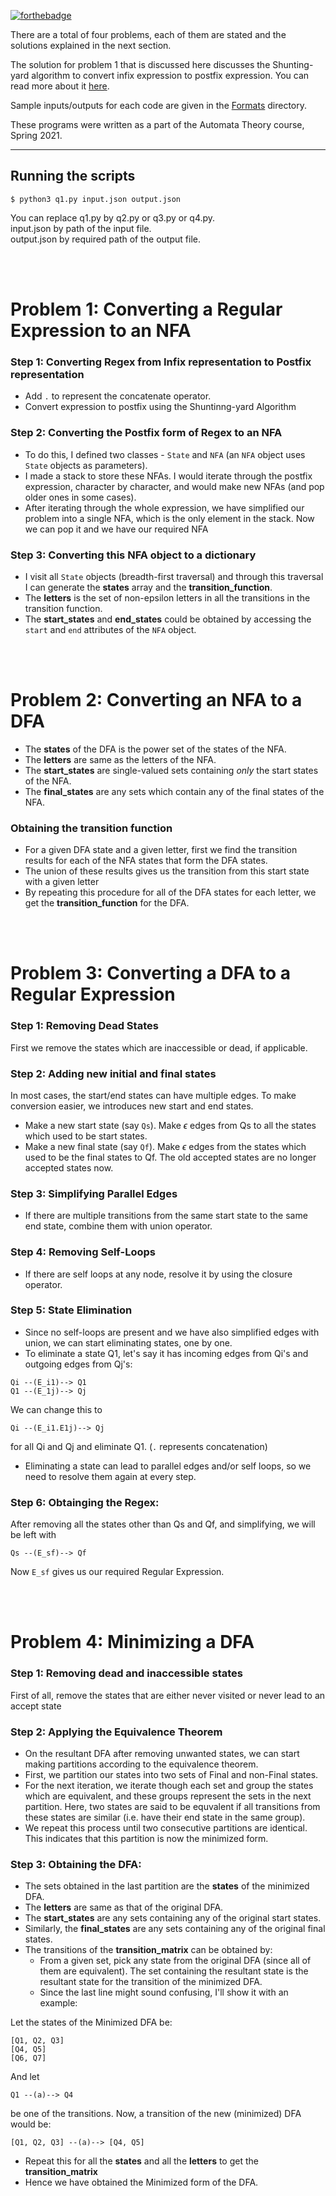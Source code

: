 [![forthebadge](https://forthebadge.com/images/badges/you-didnt-ask-for-this.svg)](https://forthebadge.com)

There are a total of four problems, each of them are stated and the solutions explained in the next section.

The solution for problem 1 that is discussed here discusses the Shunting-yard algorithm to convert infix expression to postfix expression. You can read more about it [here](https://en.wikipedia.org/wiki/Shunting-yard_algorithm).

Sample inputs/outputs for each code are given in the [Formats](https://github.com/codelixir/automata-theory/tree/main/Formats) directory.

These programs were written as a part of the Automata Theory course, Spring 2021.

---

## Running the scripts

```
$ python3 q1.py input.json output.json
```
You can replace q1.py by q2.py or q3.py or q4.py. <br>
input.json by path of the input file. <br>
output.json by required path of the output file. <br>

<br>
<br>

# Problem 1: Converting a Regular Expression to an NFA

### Step 1: Converting Regex from Infix representation to Postfix representation
- Add `.` to represent the concatenate operator.
- Convert expression to postfix using the Shuntinng-yard Algorithm
  
### Step 2: Converting the Postfix form of Regex to an NFA

- To do this, I defined two classes - `State` and `NFA` (an `NFA` object uses `State` objects as parameters). 
- I made a stack to store these NFAs. I would iterate through the postfix expression, character by character, and would make new NFAs (and pop older ones in some cases).
- After iterating through the whole expression, we have simplified our problem into a single NFA, which is the only element in the stack. Now we can pop it and we have our required NFA

### Step 3: Converting this NFA object to a dictionary

- I visit all `State` objects (breadth-first traversal) and through this traversal I can generate the **states** array and the **transition_function**.
- The **letters** is the set of non-epsilon letters in all the transitions in the transition function.
- The **start_states** and **end_states** could be obtained by accessing the `start` and `end` attributes of the `NFA` object.

<br><br>

# Problem 2: Converting an NFA to a DFA

- The **states** of the DFA is the power set of the states of the NFA.
- The **letters** are same as the letters of the NFA.
- The **start_states** are single-valued sets containing _only_ the start states of the NFA.
- The **final_states** are any sets which contain any of the final states of the NFA.
  
### Obtaining the transition function
- For a given DFA state and a given letter, first we find the transition results for each of the NFA states that form the DFA states.
- The union of these results gives us the transition from this start state with a given letter
- By repeating this procedure for all of the DFA states for each letter, we get the **transition_function** for the DFA.

<br><br>

# Problem 3: Converting a DFA to a Regular Expression

### Step 1: Removing Dead States
First we remove the states which are inaccessible or dead, if applicable.

### Step 2: Adding new initial and final states
In most cases, the start/end states can have multiple edges. To make conversion easier, we introduces new start and end states.
- Make a new start state (say `Qs`). Make $\epsilon$ edges from Qs to all the states which used to be start states.
- Make a new final state (say `Qf`). Make $\epsilon$ edges from the states which used to be the final states to Qf. The old accepted states are no longer accepted states now.

### Step 3: Simplifying Parallel Edges
- If there are multiple transitions from the same start state to the same end state, combine them with union operator.

### Step 4: Removing Self-Loops
- If there are self loops at any node, resolve it by using the closure operator.

### Step 5: State Elimination
- Since no self-loops are present and we have also simplified edges with union, we can start eliminating states, one by one.
- To eliminate a state Q1, let's say it has incoming edges from Qi's and outgoing edges from Qj's:
```
Qi --(E_i1)--> Q1
Q1 --(E_1j)--> Qj
```
We can change this to
```
Qi --(E_i1.E1j)--> Qj
```
for all Qi and Qj and eliminate Q1.
(`.` represents concatenation)
- Eliminating a state can lead to parallel edges and/or self loops, so we need to resolve them again at every step.

### Step 6: Obtainging the Regex:

After removing all the states other than Qs and Qf, and simplifying, we will be left with
```
Qs --(E_sf)--> Qf
```
Now `E_sf` gives us our required Regular Expression.

<br><br>

# Problem 4: Minimizing a DFA

### Step 1: Removing dead and inaccessible states
First of all, remove the states that are either never visited or never lead to an accept state

### Step 2: Applying the Equivalence Theorem
- On the resultant DFA after removing unwanted states, we can start making partitions according to the equivalence theorem.
- First, we partition our states into two sets of Final and non-Final states. 
- For the next iteration, we iterate though each set and group the states which are equivalent, and these groups represent the sets in the next partition. Here, two states are said to be equvalent if all transitions from these states are similar (i.e. have their end state in the same group).
- We repeat this process until two consecutive partitions are identical. This indicates that this partition is now the minimized form.

### Step 3: Obtaining the DFA:
- The sets obtained in the last partition are the **states** of the minimized DFA.
- The **letters** are same as that of the original DFA.
- The **start_states** are any sets containing any of the original start states.
- Similarly, the **final_states** are any sets containing any of the original final states.
- The transitions of the **transition_matrix** can be obtained by:
  - From a given set, pick any state from the original DFA (since all of them are equivalent). The set containing the resultant state is the resultant state for the transition of the minimized DFA.
  - Since the last line might sound confusing, I'll show it with an example:

Let the states of the Minimized DFA be:
```
[Q1, Q2, Q3]
[Q4, Q5]
[Q6, Q7]
```
And let 
```
Q1 --(a)--> Q4
```
be one of the transitions. Now, a transition of the new (minimized) DFA would be:
```
[Q1, Q2, Q3] --(a)--> [Q4, Q5]
```
- Repeat this for all the **states** and all the **letters** to get the **transition_matrix**
- Hence we have obtained the Minimized form of the DFA.